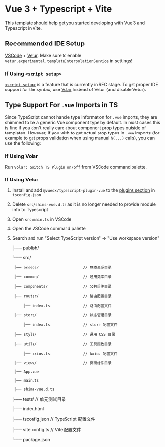# Vue 3 + Typescript + Vite

This template should help get you started developing with Vue 3 and Typescript in Vite.

## Recommended IDE Setup

[VSCode](https://code.visualstudio.com/) + [Vetur](https://marketplace.visualstudio.com/items?itemName=octref.vetur). Make sure to enable `vetur.experimental.templateInterpolationService` in settings!

### If Using `<script setup>`

[`<script setup>`](https://github.com/vuejs/rfcs/pull/227) is a feature that is currently in RFC stage. To get proper IDE support for the syntax, use [Volar](https://marketplace.visualstudio.com/items?itemName=johnsoncodehk.volar) instead of Vetur (and disable Vetur).

## Type Support For `.vue` Imports in TS

Since TypeScript cannot handle type information for `.vue` imports, they are shimmed to be a generic Vue component type by default. In most cases this is fine if you don't really care about component prop types outside of templates. However, if you wish to get actual prop types in `.vue` imports (for example to get props validation when using manual `h(...)` calls), you can use the following:

### If Using Volar

Run `Volar: Switch TS Plugin on/off` from VSCode command palette.

### If Using Vetur

1. Install and add `@vuedx/typescript-plugin-vue` to the [plugins section](https://www.typescriptlang.org/tsconfig#plugins) in `tsconfig.json`
2. Delete `src/shims-vue.d.ts` as it is no longer needed to provide module info to Typescript
3. Open `src/main.ts` in VSCode
4. Open the VSCode command palette
5. Search and run "Select TypeScript version" -> "Use workspace version"


    ├── publish/

    └── src/

        ├── assets/                    // 静态资源目录

        ├── common/                    // 通用类库目录

        ├── components/                // 公共组件目录

        ├── router/                    // 路由配置目录

            ├── index.ts               // 路由配置文件

        ├── store/                     // 状态管理目录

            ├── index.ts               // store 配置文件

        ├── style/                     // 通用 CSS 目录

        ├── utils/                     // 工具函数目录

            ├── axios.ts               // Axios 配置文件

        ├── views/                     // 页面组件目录

        ├── App.vue

        ├── main.ts

        ├── shims-vue.d.ts

    ├── tests/                         // 单元测试目录

    ├── index.html

    ├── tsconfig.json                  // TypeScript 配置文件

    ├── vite.config.ts                 // Vite 配置文件

    └── package.json
